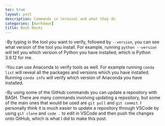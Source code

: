 ```yaml
---
toc: true
layout: post
description: Commands in terminal and what they do
categories: [markdown]
title: Bash Hacks
---
```


-By typing in the tool you want to verify, followed by `--version`, you can see what version of the tool you install. For example, running `python --version` will tell you which version of Python you have installed, which is Python 3.9.12 for me.   

-You can use Anaconda to verify tools as well. For example running `conda list` will reveal all the packages and versions which you have installed. Running `conda info` will verify which version of Anaconda you have installed.

-By using some of the GitHub commands you can update a repository with BASH. There are many commands involving updating a repository, but some of the main ones that would be used are `git pull` and `git commit`. I personally think it is much easier to update a repository through VSCode by using `git clone` and `code .` to edit in VSCode and then push the changes onto GitHub, which is what I did to make this post.